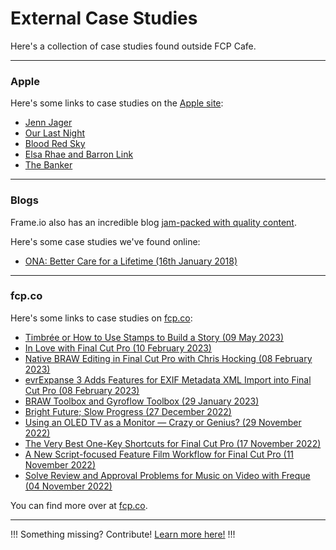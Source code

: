 # External Case Studies

Here's a collection of case studies found outside FCP Cafe.

---

### Apple

Here's some links to case studies on the [Apple site](https://www.apple.com/au/final-cut-pro/workflows/):

- [Jenn Jager](https://www.apple.com/au/final-cut-pro/workflows/#image-slide-gallery-item-1)
- [Our Last Night](https://www.apple.com/au/final-cut-pro/workflows/#image-slide-gallery-item-2)
- [Blood Red Sky](https://www.apple.com/au/final-cut-pro/workflows/#image-slide-gallery-item-3)
- [Elsa Rhae and Barron Link](https://www.apple.com/au/final-cut-pro/workflows/#image-slide-gallery-item-4)
- [The Banker](https://www.apple.com/au/final-cut-pro/workflows/#image-slide-gallery-item-5)

---

### Blogs

Frame.io also has an incredible blog [jam-packed with quality content](https://blog.frame.io).

Here's some case studies we've found online:

- [ONA: Better Care for a Lifetime (16th January 2018)](https://adamschoales.com/blog/2018/1/ona-better-care-for-a-lifetime)

---

### fcp.co

Here's some links to case studies on [fcp.co](https://fcp.co):

- [Timbrée or How to Use Stamps to Build a Story (09 May 2023)](https://fcp.co/final-cut-pro/articles/2616-timbree-or-how-to-use-stamps-to-build-a-story)
- [In Love with Final Cut Pro (10 February 2023)](https://fcp.co/final-cut-pro/articles/2614-in-love-with-final-cut-pro)
- [Native BRAW Editing in Final Cut Pro with Chris Hocking (08 February 2023)](https://fcp.co/final-cut-pro/articles/2612-native-braw-editing-in-final-cut-pro-with-chris-hocking)
- [evrExpanse 3 Adds Features for EXIF Metadata XML Import into Final Cut Pro (08 February 2023)](https://fcp.co/final-cut-pro/articles/2613-evrexpanse-3-adds-features-for-exif-metadata-xml-import-into-final-cut-pro)
- [BRAW Toolbox and Gyroflow Toolbox (29 January 2023)](https://fcp.co/final-cut-pro/articles/2611-braw-toolbox-and-gyroflow-toolbox)
- [Bright Future; Slow Progress (27 December 2022)](https://fcp.co/final-cut-pro/articles/2610-bright-future-slow-progress)
- [Using an OLED TV as a Monitor — Crazy or Genius? (29 November 2022)](https://fcp.co/final-cut-pro/articles/2609-using-an-oled-tv-as-a-monitor-crazy-or-genius)
- [The Very Best One-Key Shortcuts for Final Cut Pro (17 November 2022)](https://fcp.co/final-cut-pro/articles/2608-the-very-best-one-key-shortcuts-for-final-cut-pro)
- [A New Script-focused Feature Film Workflow for Final Cut Pro (11 November 2022)](https://fcp.co/final-cut-pro/articles/2607-a-new-script-focused-feature-film-workflow-for-final-cut-pro)
- [Solve Review and Approval Problems for Music on Video with Freque (04 November 2022)](https://fcp.co/final-cut-pro/articles/2606-solve-review-and-approval-problems-for-music-on-video-with-freque)

You can find more over at [fcp.co](https://fcp.co).

---

!!!
Something missing? Contribute! [Learn more here!](/contribute/)
!!!
